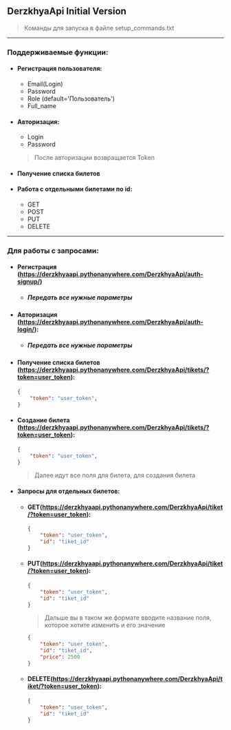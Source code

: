## DerzkhyaApi Initial Version
> Команды для запуска в файле setup_commands.txt
___

### Поддерживаемые функции:
* #### Регистрация пользователя:
    * Email(Login)
    * Password
    * Role (default='Пользователь')
    * Full_name

* #### Авторизация:
    * Login
    * Password
    > После авторизации возвращается Token

* #### Получение списка билетов

* #### Работа с отдельными билетами по id:
    * GET
    * POST
    * PUT
    * DELETE
_______

### Для работы с запросами:
* #### Регистрация (https://derzkhyaapi.pythonanywhere.com/DerzkhyaApi/auth-signup/)
    * ##### Передать все нужные параметры
* #### Авторизация (https://derzkhyaapi.pythonanywhere.com/DerzkhyaApi/auth-login/):
    * ##### Передать все нужные параметры
* #### Получение списка билетов (https://derzkhyaapi.pythonanywhere.com/DerzkhyaApi/tikets/?token=user_token):
    ```json
    {
        "token": "user_token",
    }
    ```
* #### Создание билета (https://derzkhyaapi.pythonanywhere.com/DerzkhyaApi/tikets/?token=user_token):
    ```json
    {
        "token": "user_token",
    }
    ```
    > Далее идут все поля для билета, для создания билета
* #### Запросы для отдельных билетов:
    * #### GET(https://derzkhyaapi.pythonanywhere.com/DerzkhyaApi/tiket/?token=user_token):
        ```json
        {
            "token": "user_token",
            "id": "tiket_id"
        }
        ```
    * #### PUT(https://derzkhyaapi.pythonanywhere.com/DerzkhyaApi/tiket/?token=user_token):
        ```json
        {
            "token": "user_token",
            "id": "tiket_id"
        }
        ```
        > Дальше вы в таком же формате вводите название поля, которое хотите изменить и его значение
        ```json
        {
            "token": "user_token",
            "id": "tiket_id",
            "price": 2500
        }
        ```
    * #### DELETE(https://derzkhyaapi.pythonanywhere.com/DerzkhyaApi/tiket/?token=user_token):
        ```json
        {
            "token": "user_token",
            "id": "tiket_id"
        }
        ```




